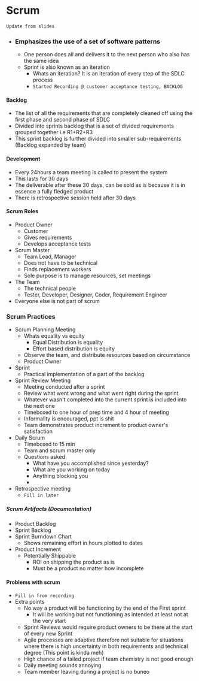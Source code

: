 # Scrum
`Update from slides`

- ### Emphasizes the use of a set of software patterns
	- One person does all and delivers it to the next person who also has the same idea
	- Sprint is also known as an iteration 
		- Whats an iteration? It is an iteration of every step of the SDLC process
		- `Started Recording @ customer acceptance testing, BACKLOG`
#### Backlog
- The list of all the requirements that are completely cleaned off using the first phase and second phase of SDLC
- Divided into sprints backlog that is a set of divided requirements grouped together i.e R1+R2+R3
- This sprint backlog is further divided into smaller sub-requirements (Backlog expanded by team)

#### Development
- Every 24hours a team meeting is called to present the system
- This lasts for 30 days
- The deliverable after these 30 days, can be sold as is because it is in essence a fully fledged product
- There is retrospective session held after 30 days

#### Scrum Roles
- Product Owner
	- Customer
	- Gives requirements
	- Develops acceptance tests
- Scrum Master
	- Team Lead, Manager
	- Does not have to be technical
	- Finds replacement workers
	- Sole purpose is to manage resources, set meetings
- The Team
	- The technical people
	- Tester, Developer, Designer, Coder, Requirement Engineer
- Everyone else is not part of scrum

### Scrum Practices
- Scrum Planning Meeting
	- Whats equality vs equity
		- Equal Distribution is equality
		- Effort based distribution is equity
	- Observe the team, and distribute resources based on circumstance
	- Product Owner
- Sprint
	- Practical implementation of a part of the backlog
- Sprint Review Meeting 
	- Meeting conducted after a sprint
	- Review what went wrong and what went right during the sprint
	- Whatever wasn't completed into the current sprint is included into the next one
	- Timeboxed to one hour of prep time and 4 hour of meeting
	- Informality is encouraged, ppt is shit
	- Team demonstrates product increment to product owner's satisfaction
- Daily Scrum
	- Timeboxed to 15 min
	- Team and scrum master only
	- Questions asked
		- What have you accomplished since yesterday?
		- What are you working on today
		- Anything blocking you
		- 
- Retrospective meeting
	- `Fill in later`

##### Scrum Artifacts (Documentation)
- Product Backlog
- Sprint Backlog
- Sprint Burndown Chart
	- Shows remaining effort in hours plotted to dates
- Product Increment
	- Potentially Shippable
		- ROI on shipping the product as is
		- Must be a product no matter how incomplete

#### Problems with scrum
- `Fill in from recording`
- Extra points
	- No way a product will be functioning by the end of the First sprint
		- It will be working but not functioning as intended at least not at the very start
	- Sprint Reviews would require product owners to be there at the start of every new Sprint
	- Agile processes are adaptive therefore not suitable for situations where there is high uncertainty in both requirements and technical degree (This point is kinda meh)
	- High chance of a failed project if team chemistry is not good enough
	- Daily meeting sounds annoying
	- Team member leaving during a project is no buneo 
